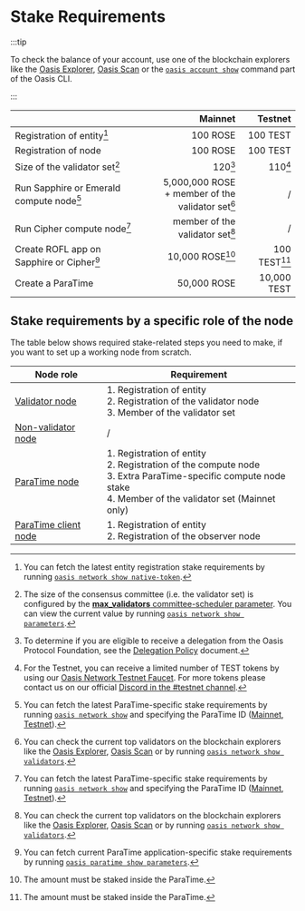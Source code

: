 # Stake Requirements

:::tip

To check the balance of your account, use one of the blockchain explorers like
the [Oasis Explorer], [Oasis Scan] or the [`oasis account show`] command part
of the Oasis CLI.

:::

|                                                         |                                                   Mainnet |                                          Testnet |
|---------------------------------------------------------|----------------------------------------------------------:|-------------------------------------------------:|
| Registration of entity[^entity-reg]                     |                                                  100 ROSE |                                         100 TEST |
| Registration of node                                    |                                                  100 ROSE |                                         100 TEST |
| Size of the validator set[^validator-set]               |                               120[^validator-set-mainnet] |                      110[^validator-set-testnet] |
| Run Sapphire or Emerald compute node[^compute-node]     | 5,000,000 ROSE<br/>+ member of the validator set[^member] |                                                / |
| Run Cipher compute node[^compute-node]                  |                      member of the validator set[^member] |                                                / |
| Create ROFL app on Sapphire or Cipher[^rofl-app-create] |                      10,000 ROSE[^rofl-app-create-amount] |                100 TEST[^rofl-app-create-amount] |
| Create a ParaTime                                       |                                               50,000 ROSE |                                      10,000 TEST |

[^entity-reg]: You can fetch the latest entity registration stake requirements
by running [`oasis network show native-token`].

[^validator-set]: The size of the consensus committee (i.e. the validator set)
is configured by the [**max_validators** committee-scheduler parameter]. You can
view the current value by running [`oasis network show parameters`].

[^validator-set-mainnet]: To determine if you are eligible to receive a
delegation from the Oasis Protocol Foundation, see the [Delegation Policy]
document.

[^validator-set-testnet]: For the Testnet, you can receive a limited number of
TEST tokens by using our [Oasis Network Testnet Faucet][faucet-testnet]. For
more tokens please contact us on our official [Discord in the #testnet channel][discord].

[^member]: You can check the current top validators on the blockchain explorers
like the [Oasis Explorer][oasis-explorer-validators],
[Oasis Scan][oasis-scan-validators] or by running
[`oasis network show validators`].

[^compute-node]: You can fetch the latest ParaTime-specific stake requirements
by running [`oasis network show`] and specifying the ParaTime ID ([Mainnet], [Testnet]).

[^rofl-app-create]: You can fetch current ParaTime application-specific stake
requirements by running [`oasis paratime show parameters`].

[^rofl-app-create-amount]: The amount must be staked inside the ParaTime.

## Stake requirements by a specific role of the node

The table below shows required stake-related steps you need to make, if you
want to set up a working node from scratch.

| Node role              | Requirement                                                                                                                                                          |
|------------------------|----------------------------------------------------------------------------------------------------------------------------------------------------------------------|
| [Validator node]       | 1. Registration of entity<br/>2. Registration of the validator node<br/>3. Member of the validator set                                                               |
| [Non-validator node]   | /                                                                                                                                                                    |
| [ParaTime node]        | 1. Registration of entity<br/>2. Registration of the compute node<br/>3. Extra ParaTime-specific compute node stake<br/>4. Member of the validator set (Mainnet only) |
| [ParaTime client node] | 1. Registration of entity<br/>2. Registration of the observer node                                                                                                   |

[Validator node]: ../validator-node.mdx
[Non-validator node]: ../non-validator-node.mdx
[ParaTime node]: ../paratime-node.mdx
[ParaTime client node]: ../paratime-client-node.mdx

[Oasis Explorer]: https://explorer.oasis.io/mainnet/consensus
[Oasis Scan]: https://www.oasisscan.com
[`oasis account show`]: ../../../general/manage-tokens/cli/account.md#show
[`oasis network show native-token`]: ../../../general/manage-tokens/cli/network.md#show-native-token
[oasis-explorer-validators]: https://explorer.oasis.io/mainnet/consensus/validators
[oasis-scan-validators]: https://www.oasisscan.com/validators
[`oasis network show validators`]: ../../../general/manage-tokens/cli/network.md#show-validators
[`oasis network show parameters`]: ../../../general/manage-tokens/cli/network.md#show-parameters
[Delegation Policy]: ../../../get-involved/delegation-policy.md
[**max_validators** committee-scheduler parameter]: ../../genesis-doc.md#committee-scheduler
[faucet-testnet]: https://faucet.testnet.oasis.io/
[discord]: https://oasis.io/discord
[`oasis network show`]: ../../../general/manage-tokens/cli/network.md#show-id
[Mainnet]: ../../mainnet/README.md#paratimes
[Testnet]: ../../testnet/README.md#paratimes
[`oasis paratime show parameters`]: ../../../general/manage-tokens/cli/paratime.md#show-parameters
